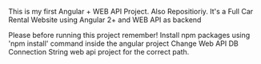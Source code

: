 This is my first Angular + WEB API Project. Also Repositioriy.
It's a Full Car Rental Website using Angular 2+ and WEB API as backend


Please before running this project remember!
Install npm packages using 'npm install' command inside the angular project
Change Web API DB Connection String web api project for the correct path.


